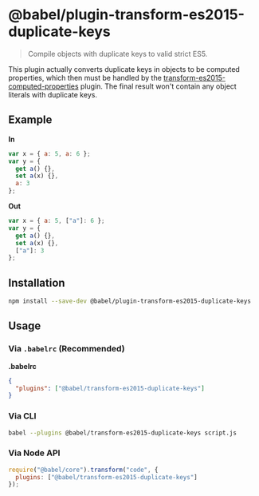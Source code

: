 # @babel/plugin-transform-es2015-duplicate-keys

> Compile objects with duplicate keys to valid strict ES5.

This plugin actually converts duplicate keys in objects to be computed properties, which then must be handled by the [transform-es2015-computed-properties](http://babeljs.io/docs/plugins/transform-es2015-computed-properties) plugin. The final result won't contain any object literals with duplicate keys.

## Example

**In**

```javascript
var x = { a: 5, a: 6 };
var y = {
  get a() {},
  set a(x) {},
  a: 3
};
```

**Out**

```javascript
var x = { a: 5, ["a"]: 6 };
var y = {
  get a() {},
  set a(x) {},
  ["a"]: 3
};
```

## Installation

```sh
npm install --save-dev @babel/plugin-transform-es2015-duplicate-keys
```

## Usage

### Via `.babelrc` (Recommended)

**.babelrc**

```json
{
  "plugins": ["@babel/transform-es2015-duplicate-keys"]
}
```

### Via CLI

```sh
babel --plugins @babel/transform-es2015-duplicate-keys script.js
```

### Via Node API

```javascript
require("@babel/core").transform("code", {
  plugins: ["@babel/transform-es2015-duplicate-keys"]
});
```
